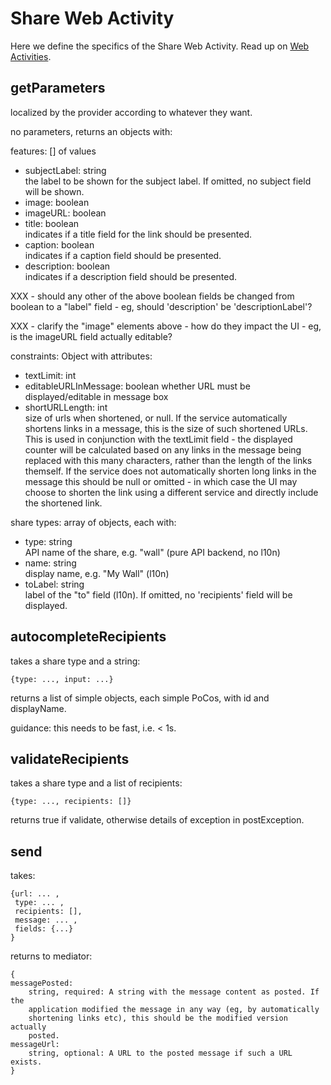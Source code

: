 # Share Web Activity

Here we define the specifics of the Share Web Activity. Read up on [Web Activities](ACTIVITES.md).

## getParameters

localized by the provider according to whatever they want.

no parameters, returns an objects with:

features: [] of values

* subjectLabel: string  
  the label to be shown for the subject label. If omitted, no subject field
  will be shown.
* image: boolean
* imageURL: boolean
* title: boolean  
  indicates if a title field for the link should be presented.
* caption: boolean  
  indicates if a caption field should be presented.
* description: boolean  
  indicates if a description field should be presented.

XXX - should any other of the above boolean fields be changed from boolean
      to a "label" field - eg, should 'description' be 'descriptionLabel'?

XXX - clarify the "image" elements above - how do they impact the UI - eg,
      is the imageURL field actually editable?

constraints: Object with attributes:

* textLimit: int
* editableURLInMessage: boolean
  whether URL must be displayed/editable in message box
* shortURLLength: int  
  size of urls when shortened, or null. If the service automatically shortens
  links in a message, this is the size of such shortened URLs. This is used in
  conjunction with the textLimit field - the displayed counter will be
  calculated based on any links in the message being replaced with this many
  characters, rather than the length of the links themself. If the service
  does not automatically shorten long links in the message this should be null
  or omitted - in which case the UI may choose to shorten the link using a
  different service and directly include the shortened link.

share types: array of objects, each with:

* type: string  
  API name of the share, e.g. "wall" (pure API backend, no l10n)
* name: string  
  display name, e.g. "My Wall" (l10n)
* toLabel: string  
  label of the "to" field (l10n). If omitted, no 'recipients' field will be
  displayed.


## autocompleteRecipients

takes a share type and a string:

    {type: ..., input: ...}

returns a list of simple objects, each simple PoCos, with id and displayName.

guidance: this needs to be fast, i.e. < 1s.


## validateRecipients

takes a share type and a list of recipients:

    {type: ..., recipients: []}

returns true if validate, otherwise details of exception in postException.


## send

takes:

    {url: ... ,
     type: ... ,
     recipients: [],
     message: ... ,
     fields: {...}
    }

returns to mediator:

    {
    messagePosted:  
        string, required: A string with the message content as posted. If the
        application modified the message in any way (eg, by automatically
        shortening links etc), this should be the modified version actually
        posted.
    messageUrl:  
        string, optional: A URL to the posted message if such a URL exists.
    }
